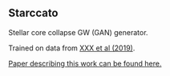 ## Starccato 

Stellar core collapse GW (GAN) generator. 

Trained on data from [XXX et al (2019)]().

[Paper describing this work can be found here.]()


